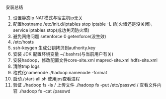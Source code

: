 安装总结

1. 设置静态ip NAT模式与宿主机ip无关
2. 配置hostname /etc/init.d/iptables stop   iptable -L \(防火墙还是没关闭\)， service iptables stop\(成功关闭防火墙\) 
3. 避免网络问题 setenforce 0 getenforce\(没生效\)
4. /etc/hosts 
5. ssh-keygen 生成公钥拷贝到authority.key
6. 安装 JDK 配置环境变量 ~/.bashrs\(与当前用户有关\)
7. 安装hadoop，修改配置文件core-site.xml mapred-site.xml hdfs-site.xml
8. 清除tmp logs
9. 格式化namenode  ./hadoop namenode -format 
10. 启动./start-all.sh 使用jps查看进程
11. 验证 ./hadoop fs -ls /   上传文件 ./hadoop fs -put /etc/passwd /  查看文件内容 ./hadoop fs -cat /passwd



